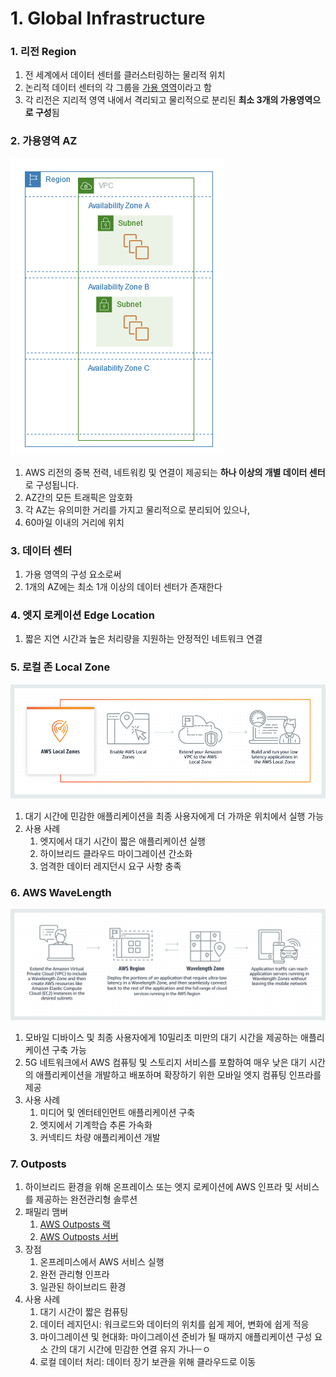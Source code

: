 # 1. Global Infrastructure

### 1. 리전 Region

1. 전 세계에서 데이터 센터를 클러스터링하는 물리적 위치
2. 논리적 데이터 센터의 각 그룹을 [가용 영역](#2-가용영역-az)이라고 함
3. 각 리전은 지리적 영역 내에서 격리되고 물리적으로 분리된 **최소 3개의 가용영역으로 구성**됨

### 2. 가용영역 AZ

![가용영역](./01.%20Global%20Infrastructure/%EB%A6%AC%EC%A0%84%EA%B3%BC%EA%B0%80%EC%9A%A9%EC%98%81%EC%97%AD.png)

1. AWS 리전의 중복 전력, 네트워킹 및 연결이 제공되는 **하나 이상의 개별 데이터 센터**로 구성됩니다.
2. AZ간의 모든 트래픽은 암호화
3. 각 AZ는 유의미한 거리를 가지고 물리적으로 분리되어 있으나,
4. 60마일 이내의 거리에 위치

### 3. 데이터 센터

1. 가용 영역의 구성 요소로써
2. 1개의 AZ에는 최소 1개 이상의 데이터 센터가 존재한다

### 4. 엣지 로케이션 Edge Location

1. 짧은 지연 시간과 높은 처리량을 지원하는 안정적인 네트워크 연결

### 5. 로컬 존 Local Zone

![작동방식](./01.%20Global%20Infrastructure//Product-Page-Diagram_Titans.54b3e4a15e5e26fc8df0a8ba20a5afd235291150.png)

1. 대기 시간에 민감한 애플리케이션을 최종 사용자에게 더 가까운 위치에서 실행 가능
2. 사용 사례
   1. 엣지에서 대기 시간이 짧은 애플리케이션 실행
   2. 하이브리드 클라우드 마이그레이션 간소화
   3. 엄격한 데이터 레지던시 요구 사항 충족

### 6. AWS WaveLength

![작동방식](./01.%20Global%20Infrastructure/Product-Page-Diagram_AWS-Wavelength%402x.66324ab8536aa701e0868644e8e473c8b8da5b45.png)

1. 모바일 디바이스 및 최종 사용자에게 10밀리초 미만의 대기 시간을 제공하는 애플리케이션 구축 가능
2. 5G 네트워크에서 AWS 컴퓨팅 및 스토리지 서비스를 포함하여 매우 낮은 대기 시간의 애플리케이션을 개발하고 배포하며 확장하기 위한 모바일 엣지 컴퓨팅 인프라를 제공
3. 사용 사례
   1. 미디어 및 엔터테인먼트 애플리케이션 구축
   2. 엣지에서 기계학습 추론 가속화
   3. 커넥티드 차량 애플리케이션 개발

### 7. Outposts

1. 하이브리드 환경을 위해 온프레이스 또는 엣지 로케이션에 AWS 인프라 및 서비스를 제공하는 완전관리형 솔루션
2. 패밀리 맴버
   1. [AWS Outposts 랙](https://aws.amazon.com/ko/outposts/)
   2. [AWS Outposts 서버](https://aws.amazon.com/ko/outposts/)
3. 장점
   1. 온프레미스에서 AWS 서비스 실행
   2. 완전 관리형 인프라
   3. 일관된 하이브리드 환경
4. 사용 사례
   1. 대기 시간이 짧은 컴퓨팅
   2. 데이터 레지던시: 워크로드와 데이터의 위치를 쉽게 제어, 변화에 쉽게 적응
   3. 마이그레이션 및 현대화: 마이그레이션 준비가 될 때까지 애플리케이션 구성 요소 간의 대기 시간에 민감한 연결 유지 가나ㅡㅇ
   4. 로컬 데이터 처리: 데이터 장기 보관을 위해 클라우드로 이동